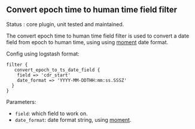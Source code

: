 Convert epoch time to human time field filter
---

Status : core plugin, unit tested and maintained.

The convert epoch time to human time field filter is used to convert a date field from epoch to human time, using using [moment](http://momentjs.com/docs/#/parsing/string-format/) date format.

Config using logstash format:

````
filter {
   convert_epoch_to_ts_date_field {
    field => 'cdr_start'
    date_format => 'YYYY-MM-DDTHH:mm:ss.SSSZ'
  }
}
````

Parameters:

* ``field``: which field to work on.
* ``date_format``: date format string, using [moment](http://momentjs.com/docs/#/parsing/string-format/).